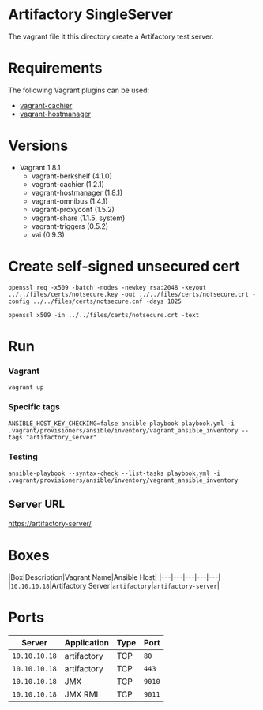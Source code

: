 # Artifactory SingleServer

The vagrant file it this directory create a Artifactory test server.

# Requirements

The following Vagrant plugins can be used:

 - [vagrant-cachier](https://github.com/fgrehm/vagrant-cachier)
 - [vagrant-hostmanager](https://github.com/devopsgroup-io/vagrant-hostmanager)

# Versions

- Vagrant 1.8.1
  - vagrant-berkshelf (4.1.0)
  - vagrant-cachier (1.2.1)
  - vagrant-hostmanager (1.8.1)
  - vagrant-omnibus (1.4.1)
  - vagrant-proxyconf (1.5.2)
  - vagrant-share (1.1.5, system)
  - vagrant-triggers (0.5.2)
  - vai (0.9.3)

# Create self-signed unsecured cert

~~~
openssl req -x509 -batch -nodes -newkey rsa:2048 -keyout ../../files/certs/notsecure.key -out ../../files/certs/notsecure.crt -config ../../files/certs/notsecure.cnf -days 1825

openssl x509 -in ../../files/certs/notsecure.crt -text
~~~

# Run

### Vagrant

~~~
vagrant up
~~~

### Specific tags

~~~
ANSIBLE_HOST_KEY_CHECKING=false ansible-playbook playbook.yml -i .vagrant/provisioners/ansible/inventory/vagrant_ansible_inventory --tags "artifactory_server"
~~~

### Testing

~~~
ansible-playbook --syntax-check --list-tasks playbook.yml -i .vagrant/provisioners/ansible/inventory/vagrant_ansible_inventory
~~~

## Server URL

<https://artifactory-server/>

# Boxes

|Box|Description|Vagrant Name|Ansible Host|
|---|---|---|---|---|
|```10.10.10.18```|Artifactory Server|```artifactory```|```artifactory-server```|

# Ports

|Server|Application|Type|Port|
|---|---|---|---|
|```10.10.10.18```|artifactory|TCP|```80```|
|```10.10.10.18```|artifactory|TCP|```443```|
|```10.10.10.18```|JMX|TCP|```9010```|
|```10.10.10.18```|JMX RMI|TCP|```9011```|
